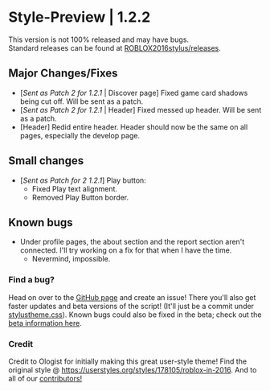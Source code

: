 # Style-Preview | 1.2.2
This version is not 100% released and may have bugs.\
Standard releases can be found at [ROBLOX2016stylus/releases](https://github.com/anthony1x6000/ROBLOX2016stylus/releases).
## Major Changes/Fixes
- [*Sent as Patch 2 for 1.2.1* | Discover page] Fixed game card shadows being cut off. Will be sent as a patch.
- [*Sent as Patch 2 for 1.2.1* | Header] Fixed messed up header. Will be sent as a patch.
- [Header] Redid entire header. Header should now be the same on all pages, especially the develop page. 
## Small changes
- [*Sent as Patch for 2 1.2.1*] Play button:
  - Fixed Play text alignment. 
  - Removed Play Button border. 
## Known bugs
- Under profile pages, the about section and the report section aren't connected. I'll try working on a fix for that when I have the time. 
  - Nevermind, impossible. 
### Find a bug?
Head on over to the [GitHub page](https://github.com/anthony1x6000/ROBLOX2016stylus) and create an issue!
There you'll also get faster updates and beta versions of the script! (It'll just be a commit under [stylustheme.css](https://github.com/anthony1x6000/ROBLOX2016stylus/blob/main/stylustheme.css)). Known bugs could also be fixed in the beta; check out the [beta information here](https://github.com/anthony1x6000/ROBLOX2016stylus/blob/main/unreleasedChanges.md#beta--116).
### Credit
Credit to Ologist for initially making this great user-style theme!
Find the original style @ https://userstyles.org/styles/178105/roblox-in-2016.
And to all of our [contributors!](https://github.com/anthony1x6000/ROBLOX2016stylus/graphs/contributors)

